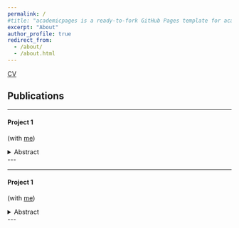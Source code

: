 ```yaml
---
permalink: /
#title: "academicpages is a ready-to-fork GitHub Pages template for academic personal websites"
excerpt: "About"
author_profile: true
redirect_from:
  - /about/
  - /about.html
---
```




[CV](http://academicpages.github.io/files/paper1.pdf)

<h2>Publications</h2>

---
#### Project 1
(with [me](jpreusser.github.io))
<details>
  <summary>Abstract</summary>

  We do this and that, and a bit of something else.
</details>
---

---
#### Project 1
(with [me](jpreusser.github.io))
<details>
<summary>Abstract</summary>

We do this and that, and a bit of something else.
</details>
---
